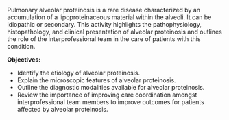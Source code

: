 Pulmonary alveolar proteinosis is a rare disease characterized by an accumulation of a lipoproteinaceous material within the alveoli. It can be idiopathic or secondary. This activity highlights the pathophysiology, histopathology, and clinical presentation of alveolar proteinosis and outlines the role of the interprofessional team in the care of patients with this condition.

**Objectives:**
- Identify the etiology of alveolar proteinosis.
- Explain the microscopic features of alveolar proteinosis.
- Outline the diagnostic modalities available for alveolar proteinosis.
- Review the importance of improving care coordination amongst interprofessional team members to improve outcomes for patients affected by alveolar proteinosis.